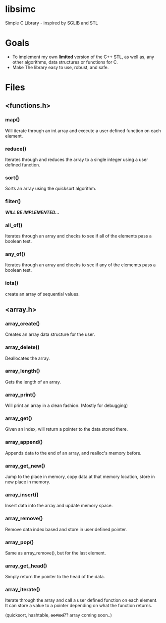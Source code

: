 # libsimc
Simple C Library - inspired by SGLIB and STL

# Goals
* To implement my own __limited__ version of the C++ STL, as well as, any other algorithms, data structures or functions for C.
* Make The library easy to use, robust, and safe.

# Files
## <functions.h>
### map()
Will iterate through an int array and execute a user defined function on each element.
### reduce()
Iterates through and reduces the array to a single integer using a user defined function.
### sort()
Sorts an array using the quicksort algorithm.
### filter()
**_WILL BE IMPLEMENTED..._**
### all_of()
Iterates through an array and checks to see if all of the elements pass a boolean test.
### any_of()
Iterates through an array and checks to see if any of the elememts pass a boolean test.
### iota()
create an array of sequential values.  

## <array.h>
### array_create()
Creates an array data structure for the user.
### array_delete()
Deallocates the array.
### array_length()
Gets the length of an array.
### array_print()
Will print an array in a clean fashion. (Mostly for debugging)
### array_get()
Given an index, will return a pointer to the data stored there.
### array_append()
Appends data to the end of an array, and realloc's memory before.
### array_get_new()
Jump to the place in memory, copy data at that memory location, store in new place in memory.
### array_insert()
Insert data into the array and update memory space.
### array_remove()
Remove data index based and store in user defined pointer.
### array_pop()
Same as array_remove(), but for the last element.
### array_get_head()
Simply return the pointer to the head of the data.
### array_iterate()
Iterate through the array and call a user defined function on each element.  
It can store a value to a pointer depending on what the function returns.


(quicksort, hashtable, ~~sorted~~?? array coming soon..)
